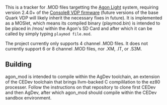 This is a tracker for .MOD files targetting the [Agon Light](https://www.thebyteattic.com/p/agon.html) system, requiring version 2.4.0+ of the [Console8 VDP firmware](https://github.com/AgonConsole8/agon-vdp) (future versions of the base Quark VDP will likely inherit the necessary fixes in future). It is implemented as a MOSlet, which means its compiled binary (playmod.bin) is intended to be placed in /mos/ within the Agon's SD Card and after which it can be called by simply typing `playmod file.mod`.

The project currently only supports 4 channel .MOD files. It does not currently support 6 or 8 channel .MOD files, nor .XM, .IT, or .S3M.

## Building

agon_mod is intended to compile within the AgDev toolchain, an extension of the CEDev toolchain that brings llvm-backed C compililation to the ez80 processer. Follow the instructions on that repository to clone first CEDev and then AgDev, after which agon_mod should compile within the CEDev sandbox environment.
